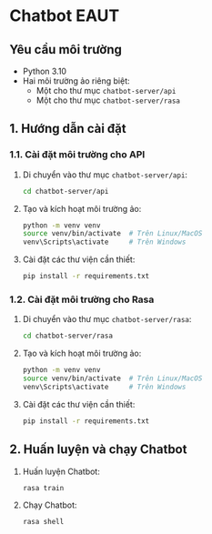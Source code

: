 # Chatbot EAUT

## Yêu cầu môi trường
- Python 3.10
- Hai môi trường ảo riêng biệt:
    - Một cho thư mục `chatbot-server/api`
    - Một cho thư mục `chatbot-server/rasa`

## 1. Hướng dẫn cài đặt

### 1.1. Cài đặt môi trường cho API
1. Di chuyển vào thư mục `chatbot-server/api`:
     ```sh
     cd chatbot-server/api
     ```
2. Tạo và kích hoạt môi trường ảo:
     ```sh
     python -m venv venv
     source venv/bin/activate  # Trên Linux/MacOS
     venv\Scripts\activate     # Trên Windows
     ```
3. Cài đặt các thư viện cần thiết:
     ```sh
     pip install -r requirements.txt
     ```

### 1.2. Cài đặt môi trường cho Rasa
1. Di chuyển vào thư mục `chatbot-server/rasa`:
     ```sh
     cd chatbot-server/rasa
     ```
2. Tạo và kích hoạt môi trường ảo:
     ```sh
     python -m venv venv
     source venv/bin/activate  # Trên Linux/MacOS
     venv\Scripts\activate     # Trên Windows
     ```
3. Cài đặt các thư viện cần thiết:
     ```sh
     pip install -r requirements.txt
     ```

## 2. Huấn luyện và chạy Chatbot
1. Huấn luyện Chatbot:
     ```sh
     rasa train
     ```
2. Chạy Chatbot:
     ```sh
     rasa shell
     ```